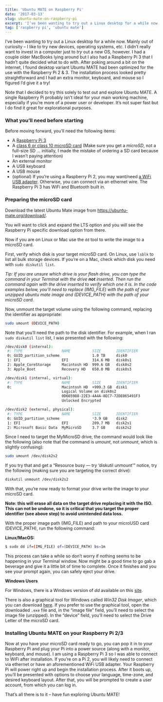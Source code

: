 ```yaml
---
title: 'Ubuntu MATE on Raspberry Pi'
date: '2017-03-13'
slug: ubuntu-mate-on-raspberry-pi
excerpt: 'I’ve been wanting to try out a Linux desktop for a while now. Mainly out of curiosity – I like to try new devices, operating systems, etc. I didn’t really want to invest in a computer just to *try* out a new OS, however. I had a couple older MacBooks lying around but I also had a Raspberry Pi 3 that I hadn’t quite decided what to do with.'
tag: ['raspberry pi', 'ubuntu mate']
---
```


I’ve been wanting to try out a Linux desktop for a while now. Mainly out of curiosity – I like to try new devices, operating systems, etc. I didn’t really want to invest in a computer just to *try* out a new OS, however. I had a couple older MacBooks lying around but I also had a Raspberry Pi 3 that I hadn’t quite decided what to do with. After poking around a bit on the internet, I found desktop variant Ubuntu MATE had been optimized for the use with the Raspberry Pi 2 &amp; 3. The installation process looked pretty straightforward and I had an extra monitor, keyboard, and mouse so I figured I’d give it a try!

Note that I decided to try this solely to test out and explore Ubuntu MATE. A single Raspberry Pi probably isn’t ideal for your main working machine, especially if you’re more of a power user or developer. It’s not super fast but I do find it great for explorational purposes.

### What you’ll need before starting

Before moving forward, you’ll need the following items:

- A [Raspberry Pi 3](https://www.amazon.com/dp/B01CD5VC92)
- A [class 6 or class 10 microSD card](https://www.amazon.com/dp/B00CES44EO/) (Make sure you get a *microSD*, not a full-size SD … initially, I made the mistake of ordering a SD card because I wasn’t paying attention)
- An external monitor
- A USB keyboard
- A USB mouse
- (optional) If you’re using a Raspberry Pi 2, you may want/need [a WiFi USB adapter](https://www.amazon.com/gp/offer-listing/B003MTTJOY/). Otherwise, you can connect via an ethernet wire. The Raspberry Pi 3 has WiFi and Bluetooth built in.

### Preparing the microSD card

Download the latest Ubuntu Mate image from <https://ubuntu-mate.org/download/>.

You will want to click and expand the LTS option and you will see the Raspberry Pi specific download option from there.

Now if you are on Linux or Mac use the `dd` tool to write the image to a microSD card.

First, verify which disk is your target microSD card. On Linux, use `lsblk` to list all bulk storage devices. If you’re on a Mac, check which disk you need with `sudo diskutil list`.

*Tip: If you are unsure which drive is your flash drive, you can type the command in your Terminal with the drive **not** inserted. Then run the command again with the drive inserted to verify which one it is. In the code examples below, you’ll need to replace (IMG\_FILE) with the path of your unzipped ubuntu mate image and (DEVICE\_PATH) with the path of your microSD card.*

Now, unmount the target volume using the following command, replacing the identifier as appropriate:

```bash
sudo umount (DEVICE_PATH)
```

Note that you’ll need the path to the disk identifier. For example, when I ran `sudo diskutil list` list, I was presented with the following:

```bash
/dev/disk0 (internal):
 #: TYPE                  NAME          SIZE       IDENTIFIER
 0: GUID_partition_scheme               1.0 TB     disk0
 1: EFI                   EFI           314.6 MB   disk0s1
 2: Apple_CoreStorage     Macintosh HD  999.6 GB   disk0s2
 3: Apple_Boot            Recovery HD   650.0 MB   disk0s3

/dev/disk1 (internal, virtual):
 #: TYPE                  NAME          SIZE       IDENTIFIER
 0:                       Macintosh HD  +999.3 GB  disk1
                          Logical Volume on disk0s2
                          0D665988-22E3-4A4A-8EC7-72DE065491F3
                          Unlocked Encrypted

/dev/disk2 (external, physical):
 #: TYPE                  NAME          SIZE       IDENTIFIER
 0: GUID_partition_scheme               *3.9 GB    disk2
 1: EFI                   EFI           209.7 MB   disk2s1
 2: Microsoft Basic Data  MyMicroSD     3.7 GB     disk2s2

```

Since I need to target the MyMicroSD drive, the command would look like the following (also note that the command is *umount*, not *unmount*, which is slightly confusing):

```bash
sudo umount /dev/disk2s2
```

If you try that and get a “Resource busy — try ‘diskutil unmount'” notice, try the following (making sure you are targeting the correct drive):

```bash
diskutil unmount /dev/disk2s2
```

With that, you’re now ready to format your drive write the image to your microSD card.

**Note: this will erase all data on the target drive replacing it with the ISO. This can not be undone, so it is critical that you target the proper identifier (see above step) to avoid unintended data loss.**

With the proper image path (IMG\_FILE) and path to your microUSD card (DEVICE\_PATH), run the following command:

**Linux/MacOS:**

```bash
$ sudo dd if=(IMG_FILE) of=(DEVICE_PATH) bs=1m
```

This process can take a while so don’t worry if nothing seems to be happening in your Terminal window. Now might be a good time to go gab a beverage and give it a little bit of time to complete. Once it finishes and you see your prompt again, you can safely eject your drive.

**Windows Users**

For Windows, there is a Windows version of *dd* available on this [site](http://www.chrysocome.net/dd).

There is also a graphical tool for Windows called *Win32 Disk Imager*, which you can download [here](https://sourceforge.net/projects/win32diskimager/). If you prefer to use the graphical tool, open the downloaded `.exe` file and, in the “image file” field, you’ll need to select the image file (unzipped). In the “device” field, you’ll need to select the Drive Letter of the microSD card.

### Installing Ubuntu MATE on your Raspberry Pi 2/3

Now at you have your microSD card ready to go, you can pop it in to your Raspberry Pi and plug your Pi into a power source (along with a monitor, keyboard, and mouse). I am using a Raspberry Pi 3 so I was able to connect to WiFi after installation. If you’re on a Pi 2, you will likely need to connect via ethernet or have an aforementioned WiFi USB adapter. Your Raspberry Pi will power right up and begin the installation process. After it boots up, you’ll be presented with options to choose your language, time-zone, and desired keyboard layout. After that, you will be prompted to create a user account, from which you can log in.

That’s all there is to it – have fun exploring Ubuntu MATE!